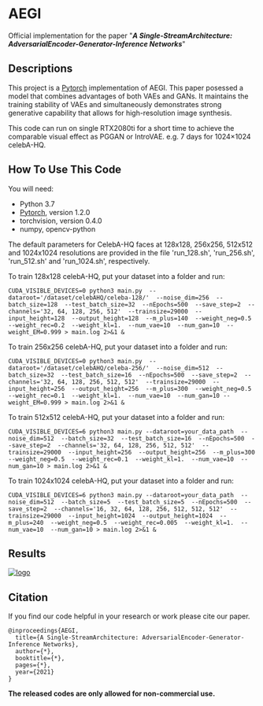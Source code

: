# AEGI
Official implementation for the paper "***A Single-StreamArchitecture: AdversarialEncoder-Generator-Inference Networks***"

## Descriptions
This project is a [Pytorch](https://pytorch.org/) implementation of AEGI. This paper posessed a model that combines advantages of both VAEs and GANs. It maintains the training stability of VAEs and simultaneously demonstrates strong generative capability that allows for high-resolution image synthesis.

This code can run on single RTX2080ti for a short time to achieve the comparable visual effect as PGGAN or IntroVAE. e.g. 7 days for 1024×1024 celebA-HQ.

## How To Use This Code
You will need:
  - Python 3.7
  - [Pytorch](https://pytorch.org/), version 1.2.0
  - torchvision, version 0.4.0
  - numpy, opencv-python

The default parameters for CelebA-HQ faces at 128x128, 256x256, 512x512 and 1024x1024 resolutions are provided in the file 'run_128.sh', 'run_256.sh', 'run_512.sh' and 'run_1024.sh', respectively. 

 To train 128x128 celebA-HQ, put your dataset into a folder and run:
```
CUDA_VISIBLE_DEVICES=0 python3 main.py  --dataroot='/dataset/celebAHQ/celeba-128/'  --noise_dim=256  --batch_size=128  --test_batch_size=32  --nEpochs=500  --save_step=2  --channels='32, 64, 128, 256, 512'  --trainsize=29000  --input_height=128  --output_height=128  --m_plus=140  --weight_neg=0.5  --weight_rec=0.2  --weight_kl=1.  --num_vae=10  --num_gan=10  --weight_EM=0.999 > main.log 2>&1 &
```

 To train 256x256 celebA-HQ, put your dataset into a folder and run:
```
CUDA_VISIBLE_DEVICES=0 python3 main.py  --dataroot='/dataset/celebAHQ/celeba-256/'  --noise_dim=512  --batch_size=32  --test_batch_size=16  --nEpochs=500  --save_step=2  --channels='32, 64, 128, 256, 512, 512'  --trainsize=29000  --input_height=256  --output_height=256  --m_plus=300  --weight_neg=0.5  --weight_rec=0.1  --weight_kl=1.  --num_vae=10  --num_gan=10 --weight_EM=0.999 > main.log 2>&1 &
```

 To train 512x512 celebA-HQ, put your dataset into a folder and run:
```
CUDA_VISIBLE_DEVICES=6 python3 main.py --dataroot=your_data_path  --noise_dim=512  --batch_size=32  --test_batch_size=16  --nEpochs=500  --save_step=2  --channels='32, 64, 128, 256, 512, 512'  --trainsize=29000  --input_height=256  --output_height=256  --m_plus=300  --weight_neg=0.5  --weight_rec=0.1  --weight_kl=1.  --num_vae=10  --num_gan=10 > main.log 2>&1 &
```

 To train 1024x1024 celebA-HQ, put your dataset into a folder and run:
```
CUDA_VISIBLE_DEVICES=6 python3 main.py --dataroot=your_data_path  --noise_dim=512  --batch_size=5  --test_batch_size=5  --nEpochs=500  --save_step=2  --channels='16, 32, 64, 128, 256, 512, 512, 512'  --trainsize=29000  --input_height=1024  --output_height=1024  --m_plus=240  --weight_neg=0.5  --weight_rec=0.005  --weight_kl=1.  --num_vae=10  --num_gan=10 > main.log 2>&1 &
```

## Results
[![logo](https://github.com/open-gan/AEGI/blob/main/Samples/AEGI_1.png)](https://github.com/open-gan/AEGI/blob/main/Samples/AEGI_1.png) 

## Citation
If you find our code helpful in your research or work please cite our paper.
```
@inproceedings{AEGI,
  title={A Single-StreamArchitecture: AdversarialEncoder-Generator-Inference Networks},
  author={*},
  booktitle={*},
  pages={*},    
  year={2021}
}
```

**The released codes are only allowed for non-commercial use.**
